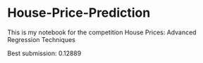 # House-Price-Prediction

This is my notebook for the competition House Prices: Advanced Regression Techniques

Best submission: 0.12889
